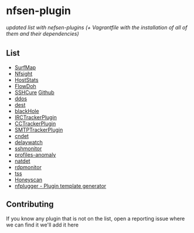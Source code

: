 # nfsen-plugin
###### updated list with nefsen-plugins (+ Vagrantfile with the installation of all of them and their dependencies)

List
----

* [SurfMap](http://sourceforge.net/projects/surfmap/)
* [Nfsight](http://sourceforge.net/projects/nfsight/)
* [HostStats](http://sourceforge.net/projects/hoststats/)
* [FlowDoh](http://sourceforge.net/projects/flowdoh/)
* [SSHCure](http://sourceforge.net/projects/sshcure) [Github](https://github.com/SSHCure/SSHCure)
* [ddos](https://github.com/gammon-project/syn-fin-detector-plugin)
* [dest](https://github.com/gammon-project/nfsen-destination-plugin)
* [blackHole](https://github.com/zhecho/nfsen-blackhole)
* [IRCTrackerPlugin](https://code.google.com/p/nfsenplugins)
* [CCTrackerPlugin](https://code.google.com/p/nfsenplugins)
* [SMTPTrackerPlugin](https://code.google.com/p/nfsenplugins)
* [cndet](http://www.muni.cz/ics/research/projects/4622/web/chuck_norris_botnet)
* [delaywatch](http://www.muni.cz/ics/research/projects/4622/web/delaywatch)
* [sshmonitor](http://www.muni.cz/ics/services/csirt/tools/sshmonitor)
* [profiles-anomaly](http://www.muni.cz/ics/research/projects/4622/web/anomaly_detection)
* [natdet](http://www.muni.cz/ics/research/projects/4622/web/natdet)
* [rdpmonitor](http://www.muni.cz/ics/services/csirt/tools/rdpmonitor)
* [tss](http://www.muni.cz/ics/services/csirt/tools/tss)
* [Honeyscan](http://www.muni.cz/ics/services/csirt/tools/honeyscan)
* [nfplugger - Plugin template generator](http://sourceforge.net/projects/nfplugger/)

Contributing
------------

If you know any plugin that is not on the list, open a reporting issue where we can find it we'll add it here

